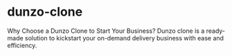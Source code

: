 # dunzo-clone
Why Choose a Dunzo Clone to Start Your Business? Dunzo clone is a ready-made solution to kickstart your on-demand delivery business with ease and efficiency. 
